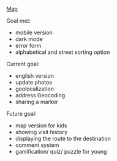 [Map](https://elseebb.github.io/map_szcz/)

Goal met:
- mobile version
- dark mode
- error form
- alphabetical and street sorting option 

Current goal:
- english version
- update photos
- geolocalization
- address Geocoding
- sharing a marker

Future goal:
- map version for kids
- showing visit history
- displaying the route to the destination
- comment system
- gamification/ quiz/ puzzle for young